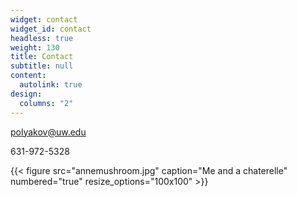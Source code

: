 ```yaml
---
widget: contact
widget_id: contact
headless: true
weight: 130
title: Contact
subtitle: null
content:
  autolink: true
design:
  columns: "2"
---
```

polyakov@uw.edu

631-972-5328

{{< figure src="annemushroom.jpg" caption="Me and a chaterelle" numbered="true" resize_options="100x100" >}}
